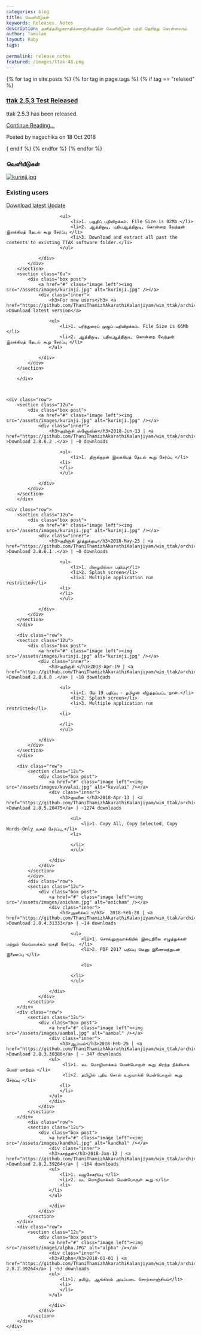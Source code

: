 ```yaml
---
categories: blog
title: வெளியீடுகள்
keywords: Releases, Notes
description: தனித்தமிழகராதிக்களஞ்சியத்தின் வெளியீடுகள் பற்றி தெரிந்து கொள்ளலாம்
author: Tamilan
layout: Ruby
tags:
 
permalink: release_notes
featured: /images/ttak-48.png
---
```

{% for tag in site.posts %}
{% for tag in page.tags %}
{% if tag == "relesed" %}

<div class="post">
  <h3><a href="https://www.ttak-lang.org/en/news/2018/10/18/ttak-2-5-3-released/">ttak 2.5.3 Test Released</a></h3>
  <p>ttak 2.5.3 has been released.</p>
  <p class="post-link"><a href="https://www.ttak-lang.org/en/news/2018/10/18/ttak-2-5-3-released/">Continue Reading...</a></p>
  <p class="post-info">Posted by nagachika on 18 Oct 2018</p>
</div>

{ endif %}
{% endfor %}
{% endfor %}

<section class="wrapper style1">
<h3>வெளியீடுகள்</h3>
	<div class="container">
<div class="row">
		<section class="6u">
			<div class="box post">
				<a href="#" class="image left"><img src="/assets/images/kurinji.jpg" alt="kurinji.jpg" /></a>
				<div class="inner">
					<h3>Existing users</h3> <a href="https://github.com/ThaniThamizhAkarathiKalanjiyam/win_ttak/archive/RecentUpdate.zip" >Download latest Update</a>
					
						<ul>
							<li>1. பகுதிப் பதிவிறக்கம். File Size is 02Mb </li>							
							<li>2. ஆத்திசூடி, புதியஆத்திசூடி, கொன்றை வேந்தன் இலக்கியத் தேடல் கூறு சேர்ப்பு </li>
							<li>3. Download and extract all past the contents to existing TTAK software folder.</li>
						</ul>
					
				</div>
			</div>
		</section>
		<section class="6u">
			<div class="box post">
				<a href="#" class="image left"><img src="/assets/images/kurinji.jpg" alt="kurinji.jpg" /></a>
				<div class="inner">
					<h3>For new users</h3> <a href="https://github.com/ThaniThamizhAkarathiKalanjiyam/win_ttak/archive/master.zip" >Download latest version</a>
					
					<ul>
						<li>1. பரிந்துரைப் முழுப் பதிவிறக்கம். File Size is 66Mb </li>
						<li>2. ஆத்திசூடி, புதியஆத்திசூடி, கொன்றை வேந்தன் இலக்கியத் தேடல் கூறு சேர்ப்பு </li>
					</ul>
					
				</div>
			</div>
		</section>
		
		</div>
		
		
	
	<div class="row">
		<section class="12u">
			<div class="box post">
				<a href="#" class="image left"><img src="/assets/images/kurinji.jpg" alt="kurinji.jpg" /></a>
				<div class="inner">
					<h3>குறிஞ்சி ஸ்னோலின்</h3>2018-Jun-13 | <a href="https://github.com/ThaniThamizhAkarathiKalanjiyam/win_ttak/archive/v2.8.6.2.zip" >Download 2.8.6.2 .</a> | ~0 downloads
					
						<ul>
							<li>1. திருக்குறள் இலக்கியத் தேடல் கூறு சேர்ப்பு </li>							
						<li>
						</li>
						</ul>
					
				</div>
			</div>
		</section>
		</div>

	<div class="row">
		<section class="12u">
			<div class="box post">
				<a href="#" class="image left"><img src="/assets/images/kurinji.jpg" alt="kurinji.jpg" /></a>
				<div class="inner">
					<h3>குறிஞ்சி தூத்துக்குடி</h3>2018-May-25 | <a href="https://github.com/ThaniThamizhAkarathiKalanjiyam/win_ttak/archive/v2.8.6.1.zip" >Download 2.8.6.1 .</a> | ~0 downloads
					
						<ul>
							<li>1. பிழையில்லா பதிப்பு</li>
							<li>2. Splash screen</li>
							<li>3. Multiple application run restricted</li>
						<li>
						</li>
						</ul>
					
				</div>
			</div>
		</section>
		</div>

		<div class="row">
		<section class="12u">
			<div class="box post">
				<a href="#" class="image left"><img src="/assets/images/kurinji.jpg" alt="kurinji.jpg" /></a>
				<div class="inner">
					<h3>குறிஞ்சி </h3>2018-Apr-19 | <a href="https://github.com/ThaniThamizhAkarathiKalanjiyam/win_ttak/archive/v2.8.6.0.zip" >Download 2.8.6.0 .</a> | ~10 downloads
					
						<ul>
							<li>1. மே 19 பதிப்பு - தமிழன் வீழ்த்தப்பட்ட நாள்.</li>
							<li>2. Splash screen</li>
							<li>3. Multiple application run restricted</li>
						<li>

						</li>
						</ul>
					
				</div>
			</div>
		</section>
		</div>

		<div class="row">
			<section class="12u">
				<div class="box post">
					<a href="#" class="image left"><img src="/assets/images/kuvalai.jpg" alt="kuvalai" /></a>
					<div class="inner">
						<h3>குவளை </h3>2018-Apr-13 | <a href="https://github.com/ThaniThamizhAkarathiKalanjiyam/win_ttak/archive/v2.8.5.zip" >Download 2.8.5.20475</a> | ~1274 downloads
						
							<ul>
								<li>1. Copy All, Copy Selected, Copy Words-Only வசதி சேர்ப்பு.</li>
							<li>

							</li>
							</ul>
						
					</div>
				</div>
			</section>
			</div>
			<div class="row">
			<section class="12u">
				<div class="box post">
					<a href="#" class="image left"><img src="/assets/images/anicham.jpg" alt="anicham" /></a>
					<div class="inner">
						<h3>அனிச்சம் </h3>	2018-Feb-28 | <a href="https://github.com/ThaniThamizhAkarathiKalanjiyam/win_ttak/archive/v2.8.4.zip" >Download 2.8.4.31333</a> | ~14 downloads
						
							<ul>
								<li>1. சொல்லுருவாக்கியில் இடைநிலை எழுத்துக்கள் மற்றும் மெய்மயக்கம் வசதி சேர்ப்பு. </li>
								<li>2. PDF 2017 பதிப்பு மெனு இணையத்துடன் இணைப்பு </li>

								<li>

							</li>
							</ul>
						
					</div>
				</div>
			</section>
		</div>
		<div class="row">
			<section class="12u">
				<div class="box post">
					<a href="#" class="image left"><img src="/assets/images/aambal.jpg" alt="aambal" /></a>
					<div class="inner">
						<h3>ஆம்பல்</h3>2018-Feb-25 | <a href="https://github.com/ThaniThamizhAkarathiKalanjiyam/win_ttak/archive/v2.8.3.zip" >Download 2.8.3.30386</a> | ~ 347 downloads
					<ul>
						 <li>1. வட மொழியாக்கம் மென்பொருள் கூறு கிரந்த நீக்கியாக பெயர் மாற்றம் </li>
						 <li>2. தமிழில் புதிய சொல் உருவாக்கி மென்பொருள் கூறு சேர்ப்பு </li>
						<li>
						</li>
					</ul>
					</div>
				</div>
			</section>
		</div>
			<div class="row">
			<section class="12u">
				<div class="box post">
					<a href="#" class="image left"><img src="/assets/images/kandhal.jpg" alt="kandhal" /></a>
					<div class="inner">
					<h3>காந்தள்</h3>2018-Jan-12 | <a href="https://github.com/ThaniThamizhAkarathiKalanjiyam/win_ttak/archive/v2.8.2.zip" >Download 2.8.2.39264</a> | ~164 downloads
					<ul>
						<li>1. வழுசேகரிப்பு </li>
						<li>2. வட மொழியாக்கம் மென்பொருள் கூறு.</li>
						<li>
					</li>
					</ul>
					
					</div>
				</div>
			</section>
		</div>
		<div class="row">
			<section class="12u">
				<div class="box post">
					<a href="#" class="image left"><img src="/assets/images/alpha.JPG" alt="alpha" /></a>
					<div class="inner">
					<h3>Alpha</h3>2018-01-01 | <a href="https://github.com/ThaniThamizhAkarathiKalanjiyam/win_ttak/archive/alpha.zip">Download 2.8.2.39264</a> | ~53 downloads
					<ul>
						<li>1. தமிழ், ஆங்கிலம் அடிப்படை சொற்களஞ்சியம்</li>
						<li>
						</li>
					</ul>
					
					</div>
				</div>
			</section>
		</div>
	</div>
</section>
